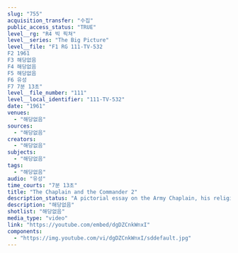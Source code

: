 ```yaml
---
slug: "755"
acquisition_transfer: "수집"
public_access_status: "TRUE"
level__rg: "R4 빅 픽쳐"
level__series: "The Big Picture"
level__file: "F1 RG 111-TV-532
F2 1961
F3 해당없음
F4 해당없음
F5 해당없음
F6 유성
F7 7분 13초"
level__file_number: "111"
level__local_identifier: "111-TV-532"
date: "1961"
venues: 
  - "해당없음"
sources: 
  - "해당없음"
creators: 
  - "해당없음"
subjects: 
  - "해당없음"
tags: 
  - "해당없음"
audio: "유성"
time_courts: "7분 13초"
title: "The Chaplain and the Commander 2"
description_status: "A pictorial essay on the Army Chaplain, his religious services, pastoral activities and duties as a staff officer."
description: "해당없음"
shotlist: "해당없음"
media_type: "video"
link: "https://youtube.com/embed/dgDZCnkWnxI"
components: 
  - "https://img.youtube.com/vi/dgDZCnkWnxI/sddefault.jpg"
---
```


